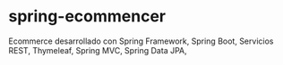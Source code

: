 # spring-ecommencer
Ecommerce desarrollado con Spring Framework, Spring Boot, Servicios REST, Thymeleaf, Spring MVC, Spring Data JPA, 
